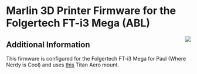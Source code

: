 # Marlin 3D Printer Firmware for the Folgertech FT-i3 Mega (ABL)
<img align="right" src="../../raw/1.1.x/buildroot/share/pixmaps/logo/marlin-250.png" />

## Additional Information

This firmware is configured for the Folgertech FT-i3 Mega for Paul (Where Nerdy is Cool) and uses [this](https://www.thingiverse.com/thing:3441535) Titan Aero mount.
